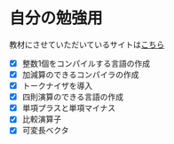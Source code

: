 # 自分の勉強用

教材にさせていただいているサイトは[こちら](https://www.sigbus.info/compilerbook)

- [x] 整数1個をコンパイルする言語の作成
- [x] 加減算のできるコンパイラの作成
- [x] トークナイザを導入
- [x] 四則演算のできる言語の作成
- [x] 単項プラスと単項マイナス
- [x] 比較演算子
- [x] 可変長ベクタ
